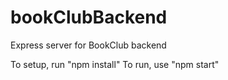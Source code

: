 # bookClubBackend
Express server for BookClub backend

To setup, run "npm install"
To run, use "npm start"
